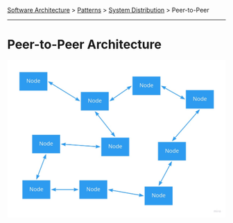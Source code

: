 [Software Architecture](../../..) > [Patterns](../..) > [System Distribution](..) > Peer-to-Peer

---

# Peer-to-Peer Architecture

![Peer-to-peer architecture](peer-to-peer.jpg)
